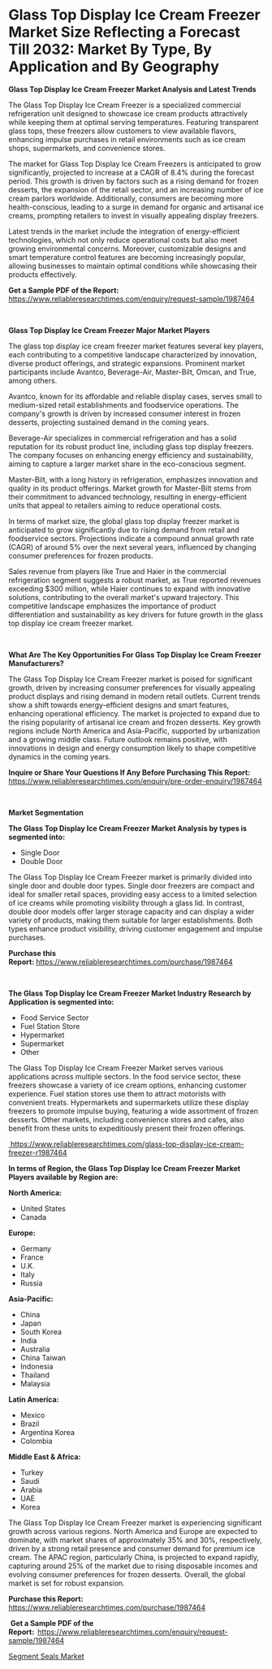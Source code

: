 <p><h1>Glass Top Display Ice Cream Freezer Market Size Reflecting a Forecast Till 2032: Market By Type, By Application and By Geography</h1></p><p><strong>Glass Top Display Ice Cream Freezer Market Analysis and Latest Trends</strong></p>
<p><p>The Glass Top Display Ice Cream Freezer is a specialized commercial refrigeration unit designed to showcase ice cream products attractively while keeping them at optimal serving temperatures. Featuring transparent glass tops, these freezers allow customers to view available flavors, enhancing impulse purchases in retail environments such as ice cream shops, supermarkets, and convenience stores.</p><p>The market for Glass Top Display Ice Cream Freezers is anticipated to grow significantly, projected to increase at a CAGR of 8.4% during the forecast period. This growth is driven by factors such as a rising demand for frozen desserts, the expansion of the retail sector, and an increasing number of ice cream parlors worldwide. Additionally, consumers are becoming more health-conscious, leading to a surge in demand for organic and artisanal ice creams, prompting retailers to invest in visually appealing display freezers.</p><p>Latest trends in the market include the integration of energy-efficient technologies, which not only reduce operational costs but also meet growing environmental concerns. Moreover, customizable designs and smart temperature control features are becoming increasingly popular, allowing businesses to maintain optimal conditions while showcasing their products effectively.</p></p>
<p><strong>Get a Sample PDF of the Report:&nbsp;</strong> <a href="https://www.reliableresearchtimes.com/enquiry/request-sample/1987464?utm_campaign=2196&utm_medium=2&utm_source=Github&utm_content=ia&utm_term=02032025&utm_id=glass-top-display-ice-cream-freezer">https://www.reliableresearchtimes.com/enquiry/request-sample/1987464</a></p>
<p>&nbsp;</p>
<p><strong>Glass Top Display Ice Cream Freezer Major Market Players</strong></p>
<p><p>The glass top display ice cream freezer market features several key players, each contributing to a competitive landscape characterized by innovation, diverse product offerings, and strategic expansions. Prominent market participants include Avantco, Beverage-Air, Master-Bilt, Omcan, and True, among others.</p><p>Avantco, known for its affordable and reliable display cases, serves small to medium-sized retail establishments and foodservice operations. The company's growth is driven by increased consumer interest in frozen desserts, projecting sustained demand in the coming years.</p><p>Beverage-Air specializes in commercial refrigeration and has a solid reputation for its robust product line, including glass top display freezers. The company focuses on enhancing energy efficiency and sustainability, aiming to capture a larger market share in the eco-conscious segment. </p><p>Master-Bilt, with a long history in refrigeration, emphasizes innovation and quality in its product offerings. Market growth for Master-Bilt stems from their commitment to advanced technology, resulting in energy-efficient units that appeal to retailers aiming to reduce operational costs.</p><p>In terms of market size, the global glass top display freezer market is anticipated to grow significantly due to rising demand from retail and foodservice sectors. Projections indicate a compound annual growth rate (CAGR) of around 5% over the next several years, influenced by changing consumer preferences for frozen products.</p><p>Sales revenue from players like True and Haier in the commercial refrigeration segment suggests a robust market, as True reported revenues exceeding $300 million, while Haier continues to expand with innovative solutions, contributing to the overall market's upward trajectory. This competitive landscape emphasizes the importance of product differentiation and sustainability as key drivers for future growth in the glass top display ice cream freezer market.</p></p>
<p>&nbsp;</p>
<p><strong>What Are The Key Opportunities For Glass Top Display Ice Cream Freezer Manufacturers?</strong></p>
<p><p>The Glass Top Display Ice Cream Freezer market is poised for significant growth, driven by increasing consumer preferences for visually appealing product displays and rising demand in modern retail outlets. Current trends show a shift towards energy-efficient designs and smart features, enhancing operational efficiency. The market is projected to expand due to the rising popularity of artisanal ice cream and frozen desserts. Key growth regions include North America and Asia-Pacific, supported by urbanization and a growing middle class. Future outlook remains positive, with innovations in design and energy consumption likely to shape competitive dynamics in the coming years.</p></p>
<p><strong>Inquire or Share Your Questions If Any Before Purchasing This Report:</strong> <a href="https://www.reliableresearchtimes.com/enquiry/pre-order-enquiry/1987464?utm_campaign=2196&utm_medium=2&utm_source=Github&utm_content=ia&utm_term=02032025&utm_id=glass-top-display-ice-cream-freezer">https://www.reliableresearchtimes.com/enquiry/pre-order-enquiry/1987464</a></p>
<p>&nbsp;</p>
<p><strong>Market Segmentation</strong></p>
<p><strong>The Glass Top Display Ice Cream Freezer Market Analysis by types is segmented into:</strong></p>
<p><ul><li>Single Door</li><li>Double Door</li></ul></p>
<p><p>The Glass Top Display Ice Cream Freezer market is primarily divided into single door and double door types. Single door freezers are compact and ideal for smaller retail spaces, providing easy access to a limited selection of ice creams while promoting visibility through a glass lid. In contrast, double door models offer larger storage capacity and can display a wider variety of products, making them suitable for larger establishments. Both types enhance product visibility, driving customer engagement and impulse purchases.</p></p>
<p><strong>Purchase this Report:&nbsp;</strong><a href="https://www.reliableresearchtimes.com/purchase/1987464?utm_campaign=2196&utm_medium=2&utm_source=Github&utm_content=ia&utm_term=02032025&utm_id=glass-top-display-ice-cream-freezer">https://www.reliableresearchtimes.com/purchase/1987464</a></p>
<p>&nbsp;</p>
<p><strong>The Glass Top Display Ice Cream Freezer Market Industry Research by Application is segmented into:</strong></p>
<p><ul><li>Food Service Sector</li><li>Fuel Station Store</li><li>Hypermarket</li><li>Supermarket</li><li>Other</li></ul></p>
<p><p>The Glass Top Display Ice Cream Freezer Market serves various applications across multiple sectors. In the food service sector, these freezers showcase a variety of ice cream options, enhancing customer experience. Fuel station stores use them to attract motorists with convenient treats. Hypermarkets and supermarkets utilize these display freezers to promote impulse buying, featuring a wide assortment of frozen desserts. Other markets, including convenience stores and cafes, also benefit from these units to expeditiously present their frozen offerings.</p></p>
<p><a href="https://www.reliableresearchtimes.com/glass-top-display-ice-cream-freezer-r1987464?utm_campaign=2196&utm_medium=2&utm_source=Github&utm_content=ia&utm_term=02032025&utm_id=glass-top-display-ice-cream-freezer">&nbsp;https://www.reliableresearchtimes.com/glass-top-display-ice-cream-freezer-r1987464</a></p>
<p><strong>In terms of Region, the Glass Top Display Ice Cream Freezer Market Players available by Region are:</strong></p>
<p>
    <p> <strong> North America: </strong>
        <ul>
            <li>United States</li>
            <li>Canada</li>
        </ul>
        </p> 
    <p> <strong> Europe: </strong>
        <ul>
            <li>Germany</li>
            <li>France</li>
            <li>U.K.</li>
            <li>Italy</li>
            <li>Russia</li>
        </ul>
        </p> 
    <p> <strong> Asia-Pacific: </strong>
        <ul>
            <li>China</li>
            <li>Japan</li>
            <li>South Korea</li>
            <li>India</li>
            <li>Australia</li>
            <li>China Taiwan</li>
            <li>Indonesia</li>
            <li>Thailand</li>
            <li>Malaysia</li>
        </ul>
        </p> 
    <p> <strong> Latin America: </strong>
        <ul>
            <li>Mexico</li>
            <li>Brazil</li>
            <li>Argentina Korea</li>
            <li>Colombia</li>
        </ul>
        </p> 
    <p> <strong> Middle East & Africa: </strong>
        <ul>
            <li>Turkey</li>
            <li>Saudi</li>
            <li>Arabia</li>
            <li>UAE</li>
            <li>Korea</li>
        </ul>
    </p>
    </p>
<p><p>The Glass Top Display Ice Cream Freezer market is experiencing significant growth across various regions. North America and Europe are expected to dominate, with market shares of approximately 35% and 30%, respectively, driven by a strong retail presence and consumer demand for premium ice cream. The APAC region, particularly China, is projected to expand rapidly, capturing around 25% of the market due to rising disposable incomes and evolving consumer preferences for frozen desserts. Overall, the global market is set for robust expansion.</p></p>
<p><strong>Purchase this Report: </strong><a href="https://www.reliableresearchtimes.com/purchase/1987464?utm_campaign=2196&utm_medium=2&utm_source=Github&utm_content=ia&utm_term=02032025&utm_id=glass-top-display-ice-cream-freezer">https://www.reliableresearchtimes.com/purchase/1987464</a></p>
<p>&nbsp;<strong>Get a Sample PDF of the Report:&nbsp;&nbsp;</strong><a href="https://www.reliableresearchtimes.com/enquiry/request-sample/1987464?utm_campaign=2196&utm_medium=2&utm_source=Github&utm_content=ia&utm_term=02032025&utm_id=glass-top-display-ice-cream-freezer">https://www.reliableresearchtimes.com/enquiry/request-sample/1987464</a></p>
<p><strong></strong></p>
<p><p><a href="https://github.com/MariaWashington76/Market-Research-Report-List-1/blob/main/segment-seals-market.md?utm_campaign=2196&utm_medium=2&utm_source=Github&utm_content=ia&utm_term=02032025&utm_id=glass-top-display-ice-cream-freezer">Segment Seals Market</a></p></p>